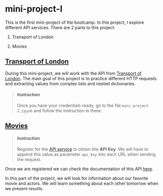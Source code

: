 # mini-project-I

This is the first mini-project of the bootcamp. In this project, I explore different API services. There are 2 parts to this project: 

1. Transport of London

2. Movies

## [Transport of London](\Week_1\mini-project-I\mini-project-I.ipynb)

During this mini-project, we will work with the API from [Transport of London](https://api.tfl.gov.uk/). The main goal of this project is to practice different HTTP requests and extracting values from complex lists and nested dictionaries.


> #### Instruction
> Once you have your credentials ready, go to the file `mini-project-I.ipynb` and follow the instruction in there.


## [Movies](\Week_1\mini-project-I\mini-project-I-part-II.ipynb)

> #### Instruction
> Register for the [API service](https://www.themoviedb.org/account/signup) to obtain the **API Key**. We will have to append this value as parameter `api_key` into each URL when sending the request.

Once we are registered we can check the documentation of this API [here](https://developers.themoviedb.org/3/account).

In this part of the project, we will look for information about our favorite movie and actors. We will learn something about each other tomorrow when we present results.

